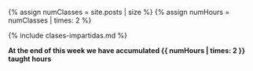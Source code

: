 {% assign numClasses = site.posts | size %}
{% assign numHours = numClasses | times: 2 %}

{% include clases-impartidas.md %}

**At the end of this week we have accumulated {{ numHours | times: 2 }} taught hours**
